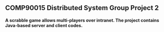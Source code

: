## COMP90015 Distributed System Group Project 2
#### A scrabble game allows multi-players over intranet. The project contains Java-based server and client codes.
